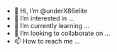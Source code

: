 - 👋 Hi, I’m @underX86elite
- 👀 I’m interested in ...
- 🌱 I’m currently learning ...
- 💞️ I’m looking to collaborate on ...
- 📫 How to reach me ...

<!---
underX86elite/underX86elite is a ✨ special ✨ repository because its `README.md` (this file) appears on your GitHub profile.
You can click the Preview link to take a look at your changes.
--->
